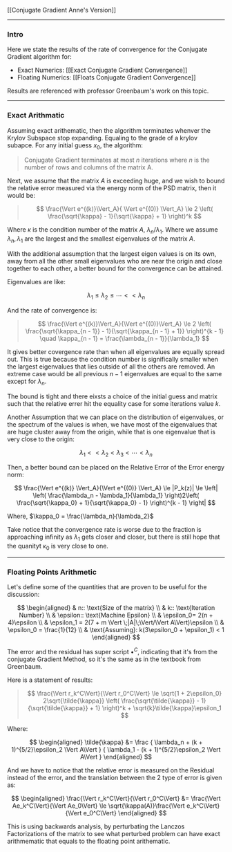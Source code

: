 [[Conjugate Gradient Anne's Version]]

---
### **Intro**

Here we state the results of the rate of convergence for the Conjugate Gradient algorithm for: 

* Exact Numerics: [[Exact Conjugate Gradient Convergence]]
* Floating Numerics: [[Floats Conjugate Gradient Convergence]]

Results are referenced with professor Greenbaum's work on this topic. 

---
### **Exact Arithmatic**

Assuming exact arithematic, then the algorithm terminates whenver the Krylov Subspace stop expanding. Equaling to the grade of a krylov subapce. For any initial guess $x_0$, the algorithm: 

> Conjugate Gradient terminates at most $n$ iterations where $n$ is the number of rows and columns of the matrix A. 


Next, we assume that the matrix $A$ is exceeding huge, and we wish to bound the relative error measured via the energy norm of the PSD matrix, then it would be: 

> $$
> \frac{\Vert  e^{(k)}\Vert_A}{
>     \Vert  e^{(0)} \Vert_A} \le 
> 2 \left(
>     \frac{\sqrt{\kappa} - 1}{\sqrt{\kappa} + 1}
> \right)^k
> $$

Where $\kappa$ is the condition number of the matrix $A$, $\lambda_n/\lambda_1$. Where we assume $\lambda_n, \lambda_1$ are the largest and the smallest eigenvalues of the matrix $A$. 

With the additional assumption that the largest eigen values is on its own, away from all the other small eigenvalues who are near the origin and close together to each other, a better bound for the convergence can be attained. 

Eigenvalues are like: 

$$
\lambda_1 \le \lambda_2 \le \cdots << \lambda_n
$$

And the rate of convergence is: 

> $$
> \frac{\Vert e^{(k)}\Vert_A}{\Vert e^{(0)}\Vert_A} \le 
> 2 \left(
>     \frac{\sqrt{\kappa_{n - 1}} - 1}{\sqrt{\kappa_{n - 1} + 1}}
> \right)^{k - 1} \quad \kappa_{n - 1} =  \frac{\lambda_{n - 1}}{\lambda_1}
> $$

It gives better covergence rate than when all eigenvalues are equally spread out. This is true because the condition number is significally smaller when the largest eigenvalues that lies outside of all the others are removed. An extreme case would be all previous $n - 1$ eigenvalues are equal to the same except for $\lambda_n$.

The bound is tight and there eixsts a choice of the initial guess and matrix such that the relative errer hit the equality case for some iterations value $k$.

Another Assumption that we can place on the distribution of eigenvalues, or the spectrum of the values is when, we have most of the eigenvalues that are huge cluster away from the origin, while that is one eigenvalue that is very close to the origin: 

$$
\lambda_1 << \lambda_2 < \lambda_3 < \cdots < \lambda_n
$$

Then, a better bound can be placed on the Relative Error of the Error energy norm: 

$$
\frac{\Vert e^{(k)} \Vert_A}{\Vert e^{(0)} \Vert_A}
\le
|P_k(z)| \le 
\left|
\left(
    \frac{\lambda_n - \lambda_1}{\lambda_1}
\right)2\left(
    \frac{\sqrt{\kappa_0} + 1}{\sqrt{\kappa_0} - 1}
\right)^{k - 1}
\right|
$$

Where, $\kappa_0 = \frac{\lambda_n}{\lambda_2}$

Take notice that the convergence rate is worse due to the fraction is approaching infinity as $\lambda_1$ gets closer and closer, but there is still hope that the quanityt $\kappa_0$ is very close to one. 

---
### **Floating Points Arithmetic**

Let's define some of the quantities that are proven to be useful for the discussion: 

$$
\begin{aligned}
    & n:: \text{Size of the matrix}
    \\
    & k:: \text{Iteration Number}
    \\
    & \epsilon:: \text{Machine Epsilon}
    \\
    & \epsilon_0= 2(n + 4)\epsilon
    \\
    & \epsilon_1 = 2(7 + m \Vert \;|A|\;\Vert/\Vert A\Vert)\epsilon
    \\
    & \epsilon_0 = \frac{1}{12}
    \\
    & \text{Assuming}: k(3\epsilon_0 + \epsilon_1) < 1
\end{aligned}
$$

The error and the residual has super script $\bullet^C$, indicating that it's from the conjugate Gradient Method, so it's the same as in the textbook from Greenbaum. 

Here is a statement of results: 
> $$
> \frac{\Vert r_k^C\Vert}{\Vert r_0^C\Vert} \le 
> \sqrt{1 + 2\epsilon_0} 2\sqrt{\tilde{\kappa}} 
> \left(
>     \frac{\sqrt{\tilde{\kappa}} - 1}{\sqrt{\tilde{\kappa}} + 1}
> \right)^k + \sqrt{k}\tilde{\kappa}\epsilon_1
> $$

Where:

$$
\begin{aligned}
    \tilde{\kappa} &= 
    \frac
    {
        \lambda_n + (k + 1)^{5/2}\epsilon_2 \Vert A\Vert
    }
    {
        \lambda_1 - (k  + 1)^{5/2}\epsilon_2 \Vert A\Vert
    }
\end{aligned}
$$

And we have to notice that the relative error is measured on the Residual instead of the error, and the translation between the 2 type of error is given as: 

$$
\begin{aligned}
    \frac{\Vert r_k^C\Vert}{\Vert r_0^C\Vert}
    &= \frac{\Vert Ae_k^C\Vert}{\Vert Ae_0\Vert}
    \le 
    \sqrt{\kappa(A)}\frac{\Vert e_k^C\Vert}{\Vert e_0^C\Vert}
\end{aligned}
$$

This is using backwards analysis, by perturbating the Lanczos Factorizations of the matrix to see what perturbed problem can have exact arithmematic that equals to the floating point arithematic. 


